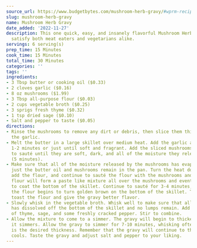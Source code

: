 ```yaml
---
source_url: https://www.budgetbytes.com/mushroom-herb-gravy/#wprm-recipe-container-33399
slug: mushroom-herb-gravy
name: Mushroom Herb Gravy
date_added: '2022-11-27'
description: This one quick, easy, and insanely flavorful Mushroom Herb Gravy will
  satisfy both meat eaters and vegetarians alike.
servings: 6 serving(s)
prep_time: 15 Minutes
cook_time: 15 Minutes
total_time: 30 Minutes
categories: ''
tags: ''
ingredients:
- 3 Tbsp butter or cooking oil ($0.33)
- 2 cloves garlic ($0.16)
- 8 oz mushrooms ($1.99)
- 3 Tbsp all-purpose flour ($0.03)
- 2 cups vegetable broth ($0.25)
- 3 sprigs fresh thyme ($0.32)
- 1 tsp dried sage ($0.10)
- Salt and pepper to taste ($0.05)
directions:
- Rinse the mushrooms to remove any dirt or debris, then slice them thinly. Mince
  the garlic.
- Melt the butter in a large skillet over medium heat. Add the garlic and sauté for
  1-2 minutes or just until soft and fragrant. Add the sliced mushrooms and continue
  to sauté until they are soft, dark, and all of the moisture they release has evaporated
  (5 minutes).
- Make sure that all of the moisture released by the mushrooms has evaporated and
  just the butter oil and mushrooms remain in the pan. Turn the heat down to medium-low,
  add the flour, and continue to sauté the flour with the mushrooms and butter. The
  flour will form a paste like mixture all over the mushrooms and eventually begin
  to coat the bottom of the skillet. Continue to sauté for 3-4 minutes, or just until
  the flour begins to turn golden brown on the bottom of the skillet. This will slightly
  toast the flour and give the gravy better flavor.
- Slowly whisk in the vegetable broth. Whisk well to make sure that all of the flour
  has dissolved off the bottom of the skillet and no lumps remain. Add the sprigs
  of thyme, sage, and some freshly cracked pepper. Stir to combine.
- Allow the mixture to come to a simmer. The gravy will begin to thicken as soon as
  it simmers. Allow the gravy to simmer for 7-10 minutes, whisking often, until it
  is the desired thickness. Remember that the gravy will continue to thicken as it
  cools. Taste the gravy and adjust salt and pepper to your liking.
---
```

